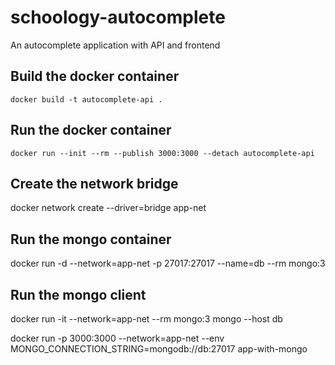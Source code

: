 # schoology-autocomplete
An autocomplete application with API and frontend

## Build the docker container
`docker build -t autocomplete-api .`

## Run the docker container
`docker run --init --rm --publish 3000:3000 --detach autocomplete-api`




## Create the network bridge
docker network create --driver=bridge app-net

## Run the mongo container
docker run -d --network=app-net -p 27017:27017 --name=db --rm mongo:3
  

## Run the mongo client
docker run -it --network=app-net --rm mongo:3 mongo --host db



docker run -p 3000:3000 --network=app-net --env MONGO_CONNECTION_STRING=mongodb://db:27017 app-with-mongo
  